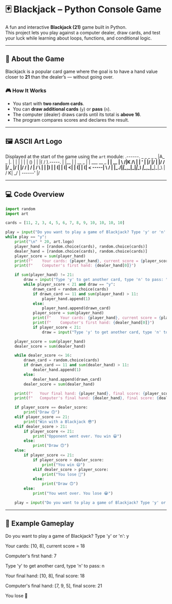 # 🃏 Blackjack – Python Console Game

A fun and interactive **Blackjack (21)** game built in Python.  
This project lets you play against a computer dealer, draw cards, and test your luck while learning about loops, functions, and conditional logic.

---

## 🧩 About the Game
Blackjack is a popular card game where the goal is to have a hand value closer to **21** than the dealer’s — without going over.

### 🎮 How It Works
- You start with **two random cards**.  
- You can **draw additional cards** (`y`) or **pass** (`n`).  
- The computer (dealer) draws cards until its total is **above 16**.  
- The program compares scores and declares the result.

---

## 🖼️ ASCII Art Logo
Displayed at the start of the game using the `art` module:
.------. _ _ _ _ _
|A_ _ |. | | | | | | () | |
|( / ).-----. | |__ | | __ _ | | ___ __ _ __| | __
| \ /|K /\ | | ' | |/ |/ __| |/ / |/ _ |/ __| |/ /
| / | / \ | | |) | | (| | (| <| | (| | (| <
-----| \ / | |_.__/|_|\__,_|\___|_|\_\ |\__,_|\___|_|\_\\ | \/ K| _/ | ------' |/


---

## 💻 Code Overview
```python
import random
import art

cards = [11, 2, 3, 4, 5, 6, 7, 8, 9, 10, 10, 10, 10]

play = input("Do you want to play a game of Blackjack? Type 'y' or 'n': ")
while play == "y":
    print("\n" * 20, art.logo)
    player_hand = [random.choice(cards), random.choice(cards)]
    dealer_hand = [random.choice(cards), random.choice(cards)]
    player_score = sum(player_hand)
    print(f"    Your cards: {player_hand}, current score = {player_score}")
    print(f"    Computer's first hand: {dealer_hand[0]}")

    if sum(player_hand) != 21:
        draw = input("Type 'y' to get another card, type 'n' to pass: ")
        while player_score < 21 and draw == "y":
            drawn_card = random.choice(cards)
            if drawn_card == 11 and sum(player_hand) > 11:
                player_hand.append(1)
            else:
                player_hand.append(drawn_card)
            player_score = sum(player_hand)
            print(f"    Your cards: {player_hand}, current score = {player_score}")
            print(f"    Computer's first hand: {dealer_hand[0]}")
            if player_score < 21:
                draw = input("Type 'y' to get another card, type 'n' to pass: ")

    player_score = sum(player_hand)
    dealer_score = sum(dealer_hand)

    while dealer_score <= 16:
        drawn_card = random.choice(cards)
        if drawn_card == 11 and sum(dealer_hand) > 11:
            dealer_hand.append(1)
        else:
            dealer_hand.append(drawn_card)
        dealer_score = sum(dealer_hand)

    print(f"   Your final hand: {player_hand}, final score: {player_score}")
    print(f"   Computer's final hand: {dealer_hand}, final score: {dealer_score}")

    if player_score == dealer_score:
        print("Draw 🙃")
    elif player_score == 21:
        print("Win with a Blackjack 😎")
    elif dealer_score > 21:
        if player_score <= 21:
            print("Opponent went over. You win 😁")
        else:
            print("Draw 🙃")
    else:
        if player_score <= 21:
            if player_score > dealer_score:
                print("You win 😃")
            elif dealer_score > player_score:
                print("You lose 😤")
            else:
                print("Draw 🙃")
        else:
            print("You went over. You lose 😭")

    play = input("Do you want to play a game of Blackjack? Type 'y' or 'n': ")
```
---

## 🧮 Example Gameplay


Do you want to play a game of Blackjack? Type 'y' or 'n': y


Your cards: [10, 8], current score = 18


Computer's first hand: 7


Type 'y' to get another card, type 'n' to pass: n



Your final hand: [10, 8], final score: 18


Computer's final hand: [7, 9, 5], final score: 21


You lose 😤


